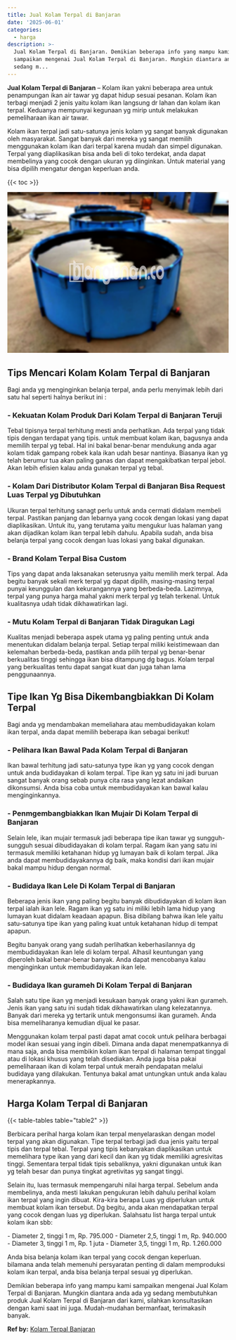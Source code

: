 ```yaml
---
title: Jual Kolam Terpal di Banjaran
date: '2025-06-01'
categories:
  - harga
description: >-
  Jual Kolam Terpal di Banjaran. Demikian beberapa info yang mampu kami
  sampaikan mengenai Jual Kolam Terpal di Banjaran. Mungkin diantara anda ada yg
  sedang m...
---
```


**Jual Kolam Terpal di Banjaran** – Kolam ikan yakni beberapa area untuk penampungan ikan air tawar yg dapat hidup sesuai pesanan. Kolam ikan terbagi menjadi 2 jenis yaitu kolam ikan langsung dr lahan dan kolam ikan terpal. Keduanya mempunyai kegunaan yg mirip untuk melakukan pemeliharaan ikan air tawar.

Kolam ikan terpal jadi satu-satunya jenis kolam yg sangat banyak digunakan oleh masyarakat. Sangat banyak dari mereka yg sangat memilih menggunakan kolam ikan dari terpal karena mudah dan simpel digunakan. Terpal yang diaplikasikan bisa anda beli di toko terdekat, anda dapat membelinya yang cocok dengan ukuran yg diinginkan. Untuk material yang bisa dipilih mengatur dengan keperluan anda.

{{< toc >}}

![Jual Kolam Terpal di Banjaran](/images/jual-kolam-terpal-18.png)

## Tips Mencari Kolam Kolam Terpal di Banjaran

Bagi anda yg menginginkan belanja terpal, anda perlu menyimak lebih dari satu hal seperti halnya berikut ini :

### \- Kekuatan Kolam Produk Dari Kolam Terpal di Banjaran Teruji

Tebal tipisnya terpal terhitung mesti anda perhatikan. Ada terpal yang tidak tipis dengan terdapat yang tipis. untuk membuat kolam ikan, bagusnya anda memilih terpal yg tebal. Hal ini bakal benar-benar mendukung anda agar kolam tidak gampang robek kala ikan udah besar nantinya. Biasanya ikan yg telah berumur tua akan paling ganas dan dapat mengakibatkan terpal jebol. Akan lebih efisien kalau anda gunakan terpal yg tebal.

### \- Kolam Dari Distributor Kolam Terpal di Banjaran Bisa Request Luas Terpal yg Dibutuhkan

Ukuran terpal terhitung sanagt perlu untuk anda cermati didalam membeli terpal. Pastikan panjang dan lebarnya yang cocok dengan lokasi yang dapat diaplikasikan. Untuk itu, yang terutama yaitu mengukur luas halaman yang akan dijadikan kolam ikan terpal lebih dahulu. Apabila sudah, anda bisa belanja terpal yang cocok dengan luas lokasi yang bakal digunakan.

### \- Brand Kolam Terpal Bisa Custom

Tips yang dapat anda laksanakan seterusnya yaitu memilih merk terpal. Ada begitu banyak sekali merk terpal yg dapat dipilih, masing-masing terpal punyai keunggulan dan kekurangannya yang berbeda-beda. Lazimnya, terpal yang punya harga mahal yakni merk terpal yg telah terkenal. Untuk kualitasnya udah tidak dikhawatirkan lagi.

### \- Mutu Kolam Terpal di Banjaran Tidak Diragukan Lagi

Kualitas menjadi beberapa aspek utama yg paling penting untuk anda menentukan didalam belanja terpal. Setiap terpal miliki keistimewaan dan kelemahan berbeda-beda, pastikan anda pilih terpal yg benar-benar berkualitas tinggi sehingga ikan bisa ditampung dg bagus. Kolam terpal yang berkualitas tentu dapat sangat kuat dan juga tahan lama penggunaannya.

## Tipe Ikan Yg Bisa Dikembangbiakkan Di Kolam Terpal

Bagi anda yg mendambakan memeliahara atau membudidayakan kolam ikan terpal, anda dapat memilih beberapa ikan sebagai berikut!

### \- Pelihara Ikan Bawal Pada Kolam Terpal di Banjaran

Ikan bawal terhitung jadi satu-satunya type ikan yg yang cocok dengan untuk anda budidayakan di kolam terpal. Tipe ikan yg satu ini jadi buruan sangat banyak orang sebab punya cita rasa yang lezat andaikan dikonsumsi. Anda bisa coba untuk membudidayakan kan bawal kalau menginginkannya.

### \- Penmgembangbiakkan Ikan Mujair Di Kolam Terpal di Banjaran

Selain lele, ikan mujair termasuk jadi beberapa tipe ikan tawar yg sungguh-sungguh sesuai dibudidayakan di kolam terpal. Ragam ikan yang satu ini termasuk memiliki ketahanan hidup yg lumayan baik di kolam terpal. Jika anda dapat membudidayakannya dg baik, maka kondisi dari ikan mujair bakal mampu hidup dengan normal.

### \- Budidaya Ikan Lele Di Kolam Terpal di Banjaran

Beberapa jenis ikan yang paling begitu banyak dibudidayakan di kolam ikan terpal ialah ikan lele. Ragam ikan yg satu ini miliki lebih lama hidup yang lumayan kuat didalam keadaan apapun. Bisa dibilang bahwa ikan lele yaitu satu-satunya tipe ikan yang paling kuat untuk ketahanan hidup di tempat apapun.

Begitu banyak orang yang sudah perlihatkan keberhasilannya dg membudidayakan ikan lele di kolam terpal. Alhasil keuntungan yang diperoleh bakal benar-benar banyak. Anda dapat mencobanya kalau menginginkan untuk membudidayakan ikan lele.

### \- Budidaya Ikan gurameh Di Kolam Terpal di Banjaran

Salah satu tipe ikan yg menjadi kesukaan banyak orang yakni ikan gurameh. Jenis ikan yang satu ini sudah tidak dikhawatirkan ulang kelezatannya. Banyak dari mereka yg tertarik untuk mengonsumsi ikan gurameh. Anda bisa memeliharanya kemudian dijual ke pasar.

Menggunakan kolam terpal pasti dapat amat cocok untuk pelihara berbagai model ikan sesuai yang ingin dibeli. Dimana anda dapat menempatkannya di mana saja, anda bisa membikin kolam ikan terpal di halaman tempat tinggal atau di lokasi khusus yang telah disediakan. Anda juga bisa pakai pemeliharaan ikan di kolam terpal untuk meraih pendapatan melalui budidaya yang dilakukan. Tentunya bakal amat untungkan untuk anda kalau menerapkannya.

## Harga Kolam Terpal di Banjaran

{{< table-tables table="table2" >}}

Berbicara perihal harga kolam ikan terpal menyelaraskan dengan model terpal yang akan digunakan. Tipe terpal terbagi jadi dua jenis yaitu terpal tipis dan terpal tebal. Terpal yang tipis kebanyakan diaplikasikan untuk memelihara type ikan yang dari kecil dan ikan yg tidak memiliki agresivitas tinggi. Sementara terpal tidak tipis sebaliknya, yakni digunakan untuk ikan yg telah besar dan punya tingkat agretivitas yg sangat tinggi.

Selain itu, luas termasuk mempengaruhi nilai harga terpal. Sebelum anda membelinya, anda mesti lakukan pengukuran lebih dahulu perihal kolam ikan terpal yang ingin dibuat. Kira-kira berapa Luas yg diperlukan untuk membuat kolam ikan tersebut. Dg begitu, anda akan mendapatkan terpal yang cocok dengan luas yg diperlukan. Salahsatu list harga terpal untuk kolam ikan sbb:

\- Diameter 2, tinggi 1 m, Rp. 795.000 - Diameter 2,5, tinggi 1 m, Rp. 940.000 - Diameter 3, tinggi 1 m, Rp. 1 juta - Diameter 3,5, tinggi 1 m, Rp. 1.260.000

Anda bisa belanja kolam ikan terpal yang cocok dengan keperluan. bilamana anda telah memenuhi persyaratan penting di dalam memproduksi kolam ikan terpal, anda bisa belanja terpal sesuai yg diperlukan.

Demikian beberapa info yang mampu kami sampaikan mengenai Jual Kolam Terpal di Banjaran. Mungkin diantara anda ada yg sedang membutuhkan produk Jual Kolam Terpal di Banjaran dari kami, silahkan konsultasikan dengan kami saat ini juga. Mudah-mudahan bermanfaat, terimakasih banyak.

**Ref by:** [Kolam Terpal Banjaran](https://id.wikipedia.org/wiki/Kolam)
